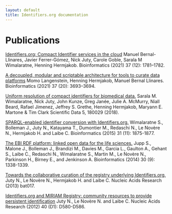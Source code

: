 ```yaml
---
layout: default
title: Identifiers.org documentation
---
```


# <i class="icon icon-common icon-publication"></i> Publications

[Identifiers.org: Compact Identifier services in the cloud](https://identifiers.org/pubmed:33031499)
Manuel Bernal-Llinares, Javier Ferrer-Gómez, Nick Juty, Carole Goble, Sarala M Wimalaratne, Henning Hermjakob.
Bioinformatics (2021) 37 (12): 1781–1782.

[A decoupled, modular and scriptable architecture for tools to curate data platforms](https://identifiers.org/pubmed:33830216)
Momo Langenstein, Henning Hermjakob, Manuel Bernal Llinares.
Bioinformatics (2021) 37 (20): 3693–3694.

[Uniform resolution of compact identifiers for biomedical data.](https://identifiers.org/pubmed:29737976)
Sarala M. Wimalaratne, Nick Juty, John Kunze, Greg Janée, Julie A. McMurry, Niall Beard, Rafael Jimenez, Jeffrey S. Grethe, Henning Hermjakob, Maryann E. Martone & Tim Clark
Scientific Data 5, 180029 (2018).

[SPARQL-enabled identifier conversion with Identifiers.org.](https://identifiers.org/pubmed:25638809)
Wimalaratne S., Bolleman J., Juty N., Katayama T., Dumontier M., Redaschi N., Le Novère N., Hermjakob H. and Laibe C.
Bioinformatics (2015) 31 (11): 1875-1877.

[The EBI RDF platform: linked open data for the life sciences.](https://identifiers.org/pubmed:22140103)
Jupp S., Malone J., Bolleman J., Brandizi M., Davies M., Garcia L., Gaulton A., Gehant S., Laibe C., Redaschi N., Wimalaratne S., Martin M., Le Novère N., Parkinson H., Birney E., and Jenkinson A.
Bioinformatics (2014) 30 (9): 1338-1339.

[Towards the collaborative curation of the registry underlying Identifiers.org.](https://identifiers.org/pubmed:23584831)
Juty N., Le Novère N., Hermjakob H. and Laibe C.
Nucleic Acids Research (2013) bat017.

[Identifiers.org and MIRIAM Registry: community resources to provide persistent identification](https://identifiers.org/pubmed:22140103)
Juty N., Le Novère N. and Laibe C.
Nucleic Acids Research (2012) 40 (D1): D580-D586.
